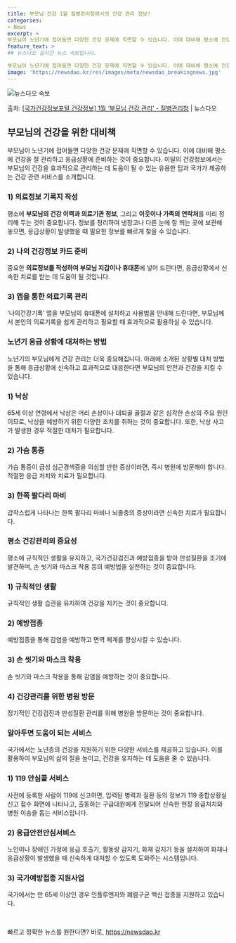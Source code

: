 ```yaml
---
title: 부모님 건강 1월 질병관리청에서의 건강 관리 정보!
categories:
- News
excerpt: >
부모님이 노년기에 접어들면 다양한 건강 문제에 직면할 수 있습니다. 이에 대비해 평소에 건강을 잘 관리하고 …
feature_text: >
## 뉴스다오 실시간 뉴스 속보입니다.

부모님이 노년기에 접어들면 다양한 건강 문제에 직면할 수 있습니다. 이에 대비해 평소에 건강을 잘 관리하고 …
image: 'https://newsdao.kr/res/images/meta/newsdao_breakingnews.jpg'
---
```


![뉴스다오 속보](https://newsdao.kr/res/images/meta/newsdao_breakingnews.jpg)

<p>출처: <a href="https://newsdao.kr/2962" rel="dofollow">[국가건강정보포털 건강정보] 1월 ‘부모님 건강 관리’ - 질병관리청</a> | 뉴스다오</p>

<h2 data-ke-size="size26">부모님의 건강을 위한 대비책</h2>

<p data-ke-size="size16">부모님이 노년기에 접어들면 다양한 건강 문제에 직면할 수 있습니다. 이에 대비해 평소에 건강을 잘 관리하고 응급상황에 준비하는 것이 중요합니다. 이달의 건강정보에서는 부모님의 건강을 효과적으로 관리하는 데 도움이 될 수 있는 유용한 팁과 국가가 제공하는 건강 관련 서비스를 소개합니다.</p>

<h3>1) 의료정보 기록지 작성</h3>
<p data-ke-size="size16">평소에 <b>부모님의 건강 이력과 의료기관 정보</b>, 그리고 <b>이웃이나 가족의 연락처</b>를 미리 정리해 두는 것이 중요합니다. 정보를 정리하여 냉장고나 다른 눈에 잘 띄는 곳에 보관해 놓으면, 응급상황이 발생했을 때 필요한 정보를 빠르게 찾을 수 있습니다.</p>
  
<h3>2) 나의 건강정보 카드 준비</h3>
<p data-ke-size="size16">중요한 <b>의료정보를 작성하여 부모님 지갑이나 휴대폰</b>에 넣어 드린다면, 응급상황에서 신속한 치료를 받는 데 도움이 될 것입니다.</p>
  
<h3>3) 앱을 통한 의료기록 관리</h3>
<p data-ke-size="size16">‘나의건강기록’ 앱을 부모님의 휴대폰에 설치하고 사용법을 안내해 드린다면, 부모님께서 본인의 의료기록을 쉽게 관리하고 필요할 때 효과적으로 활용하실 수 있습니다.</p>

<h3>노년기 응급 상황에 대처하는 방법</h3>
<p data-ke-size="size16">노년기의 부모님에게 건강 관리는 더욱 중요해집니다. 아래에 소개된 상황별 대처 방법을 통해 응급상황에 신속하고 효과적으로 대응한다면 부모님의 안전과 건강을 지킬 수 있습니다. </p>

<h3>1) 낙상</h3>
<p data-ke-size="size16">65세 이상 연령에서 낙상은 머리 손상이나 대퇴골 골절과 같은 심각한 손상의 주요 원인이므로, 낙상을 예방하기 위한 다양한 조치를 취하는 것이 중요합니다. 또한, 낙상 사고가 발생한 경우 적절한 대처가 필요합니다.</p>

<h3>2) 가슴 통증</h3>
<p data-ke-size="size16">가슴 통증이 급성 심근경색증을 의심할 만한 증상이라면, 즉시 병원에 방문해야 합니다. 적절한 응급 처치와 치료가 필요합니다.</p>

<h3>3) 한쪽 팔다리 마비</h3>
<p data-ke-size="size16">갑작스럽게 나타나는 한쪽 팔다리 마비나 뇌졸중의 증상이라면 신속한 치료가 필요합니다.</p>

<h3>평소 건강관리의 중요성</h3>
<p data-ke-size="size16">평소에 규칙적인 생활을 유지하고, 국가건강검진과 예방접종을 받아 만성질환을 조기에 발견하며, 손 씻기와 마스크 착용 등의 예방법을 실천하는 것이 중요합니다.</p>

<h3>1) 규칙적인 생활</h3>
<p data-ke-size="size16">규칙적인 생활 습관을 유지하여 건강을 지키는 것이 중요합니다.</p>

<h3>2) 예방접종</h3>
<p data-ke-size="size16">예방접종을 통해 감염을 예방하고 면역 체계를 향상시킬 수 있습니다.</p>

<h3>3) 손 씻기와 마스크 착용</h3>
<p data-ke-size="size16">손 씻기와 마스크 착용을 통해 감염을 예방하는 것이 중요합니다.</p>

<h3>4) 건강관리를 위한 병원 방문</h3>
<p data-ke-size="size16">정기적인 건강검진과 만성질환 관리를 위해 병원을 방문하는 것이 중요합니다.</p>

<h3>알아두면 도움이 되는 서비스</h3>
<p data-ke-size="size16">국가에서는 노년층의 건강을 지원하기 위한 다양한 서비스를 제공하고 있습니다. 이를 활용하여 부모님의 삶의 질을 높이고, 건강을 유지하는 데 도움을 줄 수 있습니다.</p>

<h3>1) 119 안심콜 서비스</h3>
<p data-ke-size="size16">사전에 등록한 사람이 119에 신고하면, 입력된 병력과 질환 등의 정보가 119 종합상황실 신고 접수 화면에 나타나고, 출동하는 구급대원에게 전달되어 신속한 현장 응급처치와 병원 이송을 돕는 서비스입니다.</p>

<h3>2) 응급안전안심서비스</h3>
<p data-ke-size="size16">노인이나 장애인 가정에 응급 호출기, 활동량 감지기, 화재 감지기 등을 설치하여 화재나 응급상황이 발생했을 때 신속하게 대처할 수 있도록 도와주는 시스템입니다.</p>

<h3>3) 국가예방접종 지원사업</h3>
<p data-ke-size="size16">국가에서는 만 65세 이상인 경우 인플루엔자와 폐렴구균 백신 접종을 지원하고 있습니다.</p>
  
<p data-ke-size="size16">&nbsp;</p> 

빠르고 정확한 뉴스를 원한다면? 바로, <a href="https://newsdao.kr" rel="dofollow">https://newsdao.kr</a>


    
